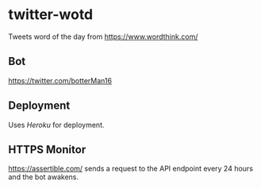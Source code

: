 # twitter-wotd
Tweets word of the day from https://www.wordthink.com/

## Bot
https://twitter.com/botterMan16

## Deployment
Uses *Heroku* for deployment.

## HTTPS Monitor
https://assertible.com/ sends a request to the API endpoint every 24 hours and the bot awakens.
